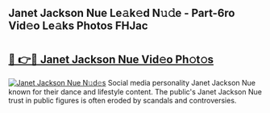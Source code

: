## Janet Jackson Nue Le𝚊k𝚎d N𝚞𝚍e - Part-6ro Vid𝚎o Le𝚊ks Photos FHJac

# <h2><a href="http://fb1dqfh.evod.top/?m=Janet+Jackson+Nue">🔗 👉🔴 Janet Jackson Nue Vid𝚎o Ph𝚘t𝚘s</a></h2>

[![Janet Jackson Nue N𝚞d𝚎s](https://i.imgur.com/8V9OHl7.gif)](http://fb1dqfh.evod.top/?m=Janet+Jackson+Nue)
Social media personality Janet Jackson Nue known for their dance and lifestyle content. The public's Janet Jackson Nue trust in public figures is often eroded by scandals and controversies. 
